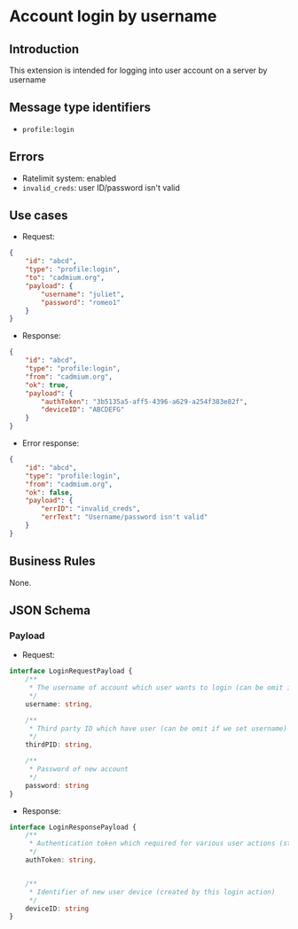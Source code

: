 # Account login by username

## Introduction

This extension is intended for logging into user account on a server by username

## Message type identifiers

- `profile:login`  

## Errors

- Ratelimit system: enabled
- `invalid_creds`: user ID/password isn't valid

## Use cases

- Request:

```json
{
    "id": "abcd",
    "type": "profile:login",
    "to": "cadmium.org",
    "payload": {
        "username": "juliet",
        "password": "romeo1"
    }
}
```

- Response:

```json
{
    "id": "abcd",
    "type": "profile:login",
    "from": "cadmium.org",
    "ok": true,
    "payload": {
        "authToken": "3b5135a5-aff5-4396-a629-a254f383e82f",
        "deviceID": "ABCDEFG"
    }
}
```

- Error response:

```json
{
    "id": "abcd",
    "type": "profile:login",
    "from": "cadmium.org",
    "ok": false,
    "payload": {
        "errID": "invalid_creds",
        "errText": "Username/password isn't valid"
    }
}
```

## Business Rules

None.

## JSON Schema

### Payload

- Request:

```typescript
interface LoginRequestPayload {
    /**
     * The username of account which user wants to login (can be omit if we set thirdPID)
     */
    username: string,

    /**
     * Third party ID which have user (can be omit if we set username)
     */
    thirdPID: string,

    /**
     * Password of new account
     */
    password: string
}
```

- Response:

```typescript
interface LoginResponsePayload {
    /**
     * Authentication token which required for various user actions (static SHA256 hash string from 4096 random characters)
     */
    authToken: string,


    /**
     * Identifier of new user device (created by this login action)
     */
    deviceID: string
}
```

